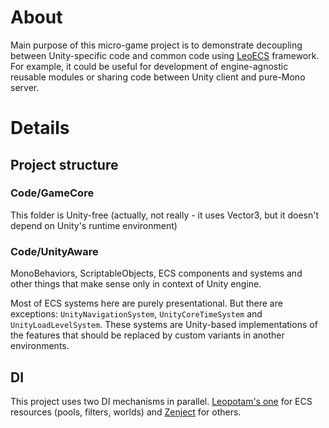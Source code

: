 # About
Main purpose of this micro-game project is to demonstrate decoupling between Unity-specific code and common code using [LeoECS](https://github.com/Leopotam/ecslite) framework. For example, it could be useful for development of engine-agnostic reusable modules or sharing code between Unity client and pure-Mono server.

# Details
## Project structure

### Code/GameCore
This folder is Unity-free (actually, not really - it uses Vector3, but it doesn't depend on Unity's runtime environment)

### Code/UnityAware
MonoBehaviors, ScriptableObjects, ECS components and systems and other things that make sense only in context of Unity engine.

Most of ECS systems here are purely presentational. But there are exceptions: `UnityNavigationSystem`, `UnityCoreTimeSystem` and `UnityLoadLevelSystem`. 
These systems are Unity-based implementations of the features that should be replaced by custom variants in another environments.

## DI
This project uses two DI mechanisms in parallel. [Leopotam's one](https://github.com/Leopotam/ecslite-di) for ECS resources (pools, filters, worlds) and [Zenject](https://github.com/modesttree/Zenject) for others.
